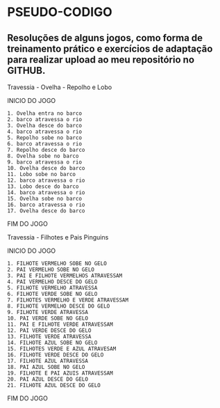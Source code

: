 # PSEUDO-CODIGO
## Resoluções de alguns jogos, como forma de treinamento prático e exercícios de adaptação para realizar upload ao meu repositório no GITHUB.

 Travessia - Ovelha - Repolho e Lobo

INICIO DO JOGO

  	1. Ovelha entra no barco
  	2. barco atravessa o rio
  	3. Ovelha desce do barco
  	4. barco atravessa o rio
  	5. Repolho sobe no barco
 	6. barco atravessa o rio
  	7. Repolho desce do barco
  	8. Ovelha sobe no barco
  	9. barco atravessa o rio
  	10. Ovelha desce do barco
  	11. Lobo sobe no barco
  	12. barco atravessa o rio
  	13. Lobo desce do barco
  	14. barco atravessa o rio
  	15. Ovelha sobe no barco
  	16. barco atravessa o rio
  	17. Ovelha desce do barco

FIM DO JOGO

 Travessia - Filhotes e Pais Pinguins

INICIO DO JOGO

	1. FILHOTE VERMELHO SOBE NO GELO
	2. PAI VERMELHO SOBE NO GELO
	3. PAI E FILHOTE VERMELHOS ATRAVESSAM
	4. PAI VERMELHO DESCE DO GELO
	5. FILHOTE VERMELHO ATRAVESSA
	6. FILHOTE VERDE SOBE NO GELO
	7. FILHOTES VERMELHO E VERDE ATRAVESSAM
	8. FILHOTE VERMELHO DESCE DO GELO
	9. FILHOTE VERDE ATRAVESSA
	10. PAI VERDE SOBE NO GELO
	11. PAI E FILHOTE VERDE ATRAVESSAM
	12. PAI VERDE DESCE DO GELO
	13. FILHOTE VERDE ATRAVESSA
	14. FILHOTE AZUL SOBE NO GELO
	15. FILHOTES VERDE E AZUL ATRAVESAM
	16. FILHOTE VERDE DESCE DO GELO
	17. FILHOTE AZUL ATRAVESSA
	18. PAI AZUL SOBE NO GELO
	19. FILHOTE E PAI AZUIS ATRAVESSAM
	20. PAI AZUL DESCE DO GELO
	21. FILHOTE AZUL DESCE DO GELO

FIM DO JOGO